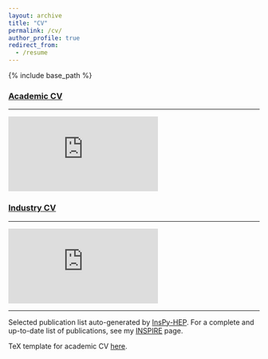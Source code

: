 ```yaml
---
layout: archive
title: "CV"
permalink: /cv/
author_profile: true
redirect_from:
  - /resume
---
```



{% include base_path %}

<p>
<script>
 var lastmod = new Date(document.lastModified);
 var lastmodClean =('0' + (lastmod.getMonth()+1)).slice(-2) + "/" +  ('0' + lastmod.getDate()).slice(-2)+ "/" + lastmod.getFullYear().toString().substr(-2);
 document.write("Last updated on " + lastmodClean + ".");
</script>
</p>

### [Academic CV](https://mhostert.github.io/files/mhostert_CV.pdf)

---

<embed src="https://mhostert.github.io/files/mhostert_CV.pdf" height="150" type="application/pdf" target="_blank"/>

### [Industry CV](https://mhostert.github.io/files/mhostert_CV.pdf)

---

<embed src="https://mhostert.github.io/files/mhostert_CV.pdf" height="150" type="application/pdf" target="_blank"/>

---

<p>
  Selected publication list auto-generated by <a href="https://github.com/mhostert/inspy-hep">InsPy-HEP</a>.
  For a complete and up-to-date list of publications, see my <a href="https://inspirehep.net/authors/1621061?ui-citation-summary=true" target="_blank">INSPIRE</a> page.
</p>

<p>
  TeX template for academic CV <a href="https://mhostert.github.io/files/cv_template.tex">here</a>.
</p>
